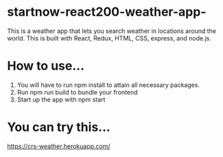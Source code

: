 # startnow-react200-weather-app-

This is a weather app that lets you search weather in locations around the world. This is built with React, Redux, HTML, CSS, express, and node.js.

# How to use...

1) You will have to run npm install to attain all necessary packages.
2) Run npm run build to bundle your frontend
3) Start up the app with npm start

# You can try this...

https://crs-weather.herokuapp.com/
